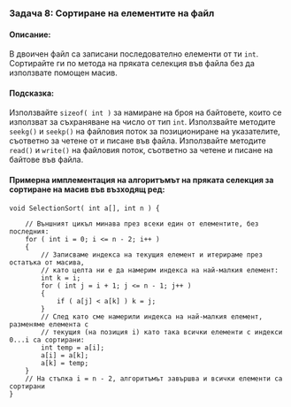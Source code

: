 ### Задача 8: Сортиране на елементите на файл

#### Описание:
В двоичен файл са записани последователно елементи от ти `int`. Сортирайте ги по метода на пряката селекция във файла без да използвате помощен масив.

#### Подсказка:
Използвайте `sizeof( int )` за намиране на броя на байтовете, които се използват за съхраняване на число от тип `int`.
Използвайте методите `seekg()` и `seekp()` на файловия поток за позициониране на указателите, съответно за четене от и писане във файла.
Използвайте методите `read()` и `write()` на файловия поток, съответно за четене и писане на байтове във файла.

#### Примерна имплементация на алгоритъмът на пряката селекция за сортиране на масив във възходящ ред:
```
void SelectionSort( int a[], int n ) {

	// Външният цикъл минава през всеки един от елементите, без последния:
	for ( int i = 0; i <= n - 2; i++ )
	{
		// Записваме индекса на текущия елемент и итерираме през остатъка от масива,
		// като целта ни е да намерим индекса на най-малкия елемент:
		int k = i;
		for ( int j = i + 1; j <= n - 1; j++ )
		{
			if ( a[j] < a[k] ) k = j;
		}
		// След като сме намерили индекса на най-малкия елемент, разменяме елемента с
		// текущия (на позиция i) като така всички елементи с индекси 0...i са сортирани:
		int temp = a[i];
		a[i] = a[k];
		a[k] = temp;
	}
	// На стъпка i = n - 2, алгоритъмът завършва и всички елементи са сортирани
}
```
